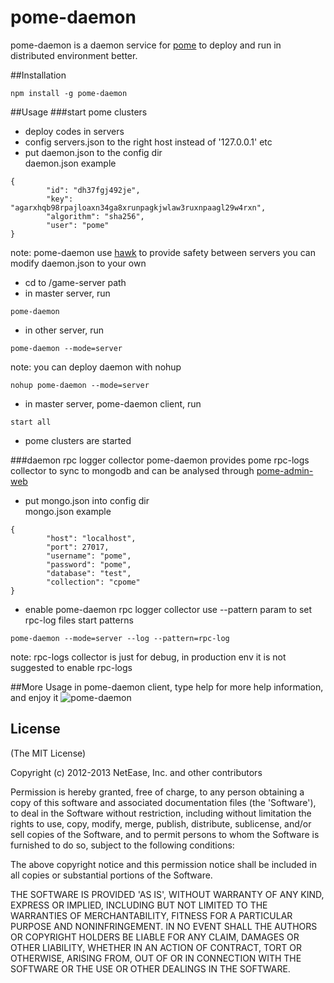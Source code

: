 pome-daemon
========

pome-daemon is a daemon service for [pome](https://github.com/NetEase/pome) to deploy and run
in distributed environment better.  

##Installation
```
npm install -g pome-daemon
```
##Usage
###start pome clusters

- deploy codes in servers 
- config servers.json to the right host instead of '127.0.0.1' etc  
- put daemon.json to the config dir  
daemon.json example
```
{
		"id": "dh37fgj492je",
		"key": "agarxhqb98rpajloaxn34ga8xrunpagkjwlaw3ruxnpaagl29w4rxn",
		"algorithm": "sha256",
		"user": "pome"
}
```
note: pome-daemon use [hawk](https://github.com/hueniverse/hawk/) to provide safety between servers
you can modify daemon.json to your own  

- cd to /game-server path  
- in master server, run  
```
pome-daemon
```
- in other server, run
```
pome-daemon --mode=server
```
note: you can deploy daemon with nohup  
```
nohup pome-daemon --mode=server
```

- in master server, pome-daemon client, run
```
start all
```

- pome clusters are started

###daemon rpc logger collector
pome-daemon provides pome rpc-logs collector to sync to mongodb and can be analysed through [pome-admin-web](https://github.com/NetEase/pome-admin-web)
- put mongo.json into config dir  
mongo.json example
```
{
		"host": "localhost",
		"port": 27017,
		"username": "pome",
		"password": "pome",
		"database": "test",
		"collection": "cpome"
}
```

- enable pome-daemon rpc logger collector
use --pattern param to set rpc-log files start patterns  
```
pome-daemon --mode=server --log --pattern=rpc-log
```

note: rpc-logs collector is just for debug, in production env it is not suggested to enable rpc-logs  

##More Usage
in pome-daemon client, type help for more help information, and enjoy it
![pome-daemon](http://ww2.sinaimg.cn/large/b7bc844fgw1e7u4kzcr2jj20kx0c340d.jpg)

## License

(The MIT License)

Copyright (c) 2012-2013 NetEase, Inc. and other contributors

Permission is hereby granted, free of charge, to any person obtaining
a copy of this software and associated documentation files (the
'Software'), to deal in the Software without restriction, including
without limitation the rights to use, copy, modify, merge, publish,
distribute, sublicense, and/or sell copies of the Software, and to
permit persons to whom the Software is furnished to do so, subject to
the following conditions:

The above copyright notice and this permission notice shall be
included in all copies or substantial portions of the Software.

THE SOFTWARE IS PROVIDED 'AS IS', WITHOUT WARRANTY OF ANY KIND,
EXPRESS OR IMPLIED, INCLUDING BUT NOT LIMITED TO THE WARRANTIES OF
MERCHANTABILITY, FITNESS FOR A PARTICULAR PURPOSE AND NONINFRINGEMENT.
IN NO EVENT SHALL THE AUTHORS OR COPYRIGHT HOLDERS BE LIABLE FOR ANY
CLAIM, DAMAGES OR OTHER LIABILITY, WHETHER IN AN ACTION OF CONTRACT,
TORT OR OTHERWISE, ARISING FROM, OUT OF OR IN CONNECTION WITH THE
SOFTWARE OR THE USE OR OTHER DEALINGS IN THE SOFTWARE.
